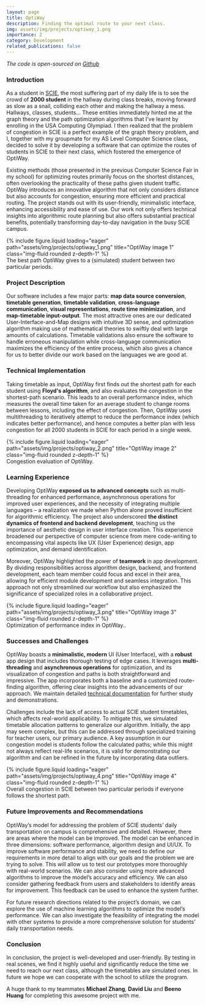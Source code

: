 ```yaml
---
layout: page
title: OptiWay
description: Finding the optimal route to your next class.
img: assets/img/projects/optiway_1.png
importance: 2
category: Development
related_publications: false
---
```

*The code is open-sourced on [Github](https://github.com/micfong-z/OptiWay)*

### Introduction

As a student in [SCIE](https://scie.com.cn), the most suffering part of my daily life is to see the crowd of **2000 student** in the hallway during class breaks, moving forward as slow as a snail, colliding each other and making the hallway a mess. Hallways, classes, students... These entities immediately hinted me at the graph theory and the path optimization algorithms that I've learnt by enrolling in the USA Computing Olympiad. I then realized that the problem of congestion in SCIE is a perfect example of the graph theory problem, and I, together with my groupmate for my AS Level Computer Science class, decided to solve it by developing a software that can optimize the routes of students in SCIE to their next class, which fostered the emergence of OptiWay.

Existing methods (those presented in the previous Computer Science Fair in my school) for optimizing routes primarily focus on the shortest distances, often overlooking the practicality of these paths given student traffic. OptiWay introduces an innovative algorithm that not only considers distance but also accounts for congestion, ensuring more efficient and practical routing. The project stands out with its user-friendly, minimalistic interface, enhancing accessibility and ease of use. Our work not only offers technical insights into algorithmic route planning but also offers substantial practical benefits, potentially transforming day-to-day navigation in the busy SCIE campus.

<div class="row">
    <div class="col-sm mt-3 mt-md-0">
        {% include figure.liquid loading="eager" path="assets/img/projects/optiway_1.png" title="OptiWay image 1" class="img-fluid rounded z-depth-1" %}
    </div>
</div>
<div class="caption">
    The best path OptiWay gives to a (simulated) student between two particular periods.
</div>

### Project Description

Our software includes a few major parts: **map data source conversion**, **timetable generation**, **timetable validation**, **cross-language communication**, **visual representations**, **route time minimization**, and **map-timetable input-output**. The most attractive ones are our dedicated User-Interface-and-Map designs with intuitive 3D sense, and optimization algorithm making use of mathematical theories to swiftly deal with large amounts of calculations. Timetable validations also ensure the software to handle erroneous manipulation while cross-language communication maximizes the efficiency of the entire process, which also gives a chance for us to better divide our work based on the languages we are good at. 


### Technical Implementation

Taking timetable as input, OptiWay first finds out the shortest path for each student using **Floyd's algorithm**, and also evaluates the congestion in the shortest-path scenario. This leads to an overall performance index, which measures the overall time taken for an average student to change rooms between lessons, including the effect of congestion. Then, OptiWay uses multithreading to iteratively attempt to reduce the performance index (which indicates better performance), and hence computes a better plan with less congestion for all 2000 students in SCIE for each period in a single week. 

<div class="row">
    <div class="col-sm mt-3 mt-md-0">
        {% include figure.liquid loading="eager" path="assets/img/projects/optiway_2.png" title="OptiWay image 2" class="img-fluid rounded z-depth-1" %}
    </div>
</div>
<div class="caption">
    Congestion evaluation of OptiWay.
</div>

### Learning Experience

Developing OptiWay **exposed us to advanced concepts** such as multi-threading for enhanced performance, asynchronous operations for improved user experiences, and the necessity of integrating multiple languages – a realization we made when Python alone proved insufficient for algorithmic efficiency. The project also underscored **the distinct dynamics of frontend and backend development**, teaching us the importance of aesthetic design in user interface creation. This experience broadened our perspective of computer science from mere code-writing to encompassing vital aspects like UX (User Experience) design, app optimization, and demand identification. 

Moreover, OptiWay highlighted the power of **teamwork** in app development. By dividing responsibilities across algorithm design, backend, and frontend development, each team member could focus and excel in their area, allowing for efficient module development and seamless integration. This approach not only streamlined our workflow but also emphasized the significance of specialized roles in a collaborative project. 

<div class="row">
    <div class="col-sm mt-3 mt-md-0">
        {% include figure.liquid loading="eager" path="assets/img/projects/optiway_3.png" title="OptiWay image 3" class="img-fluid rounded z-depth-1" %}
    </div>
</div>
<div class="caption">
    Optimization of performance index in OptiWay..
</div>

### Successes and Challenges

OptiWay boasts a **minimalistic, modern** UI (User Interface), with a **robust** app design that includes thorough testing of edge cases. It leverages **multi-threading** and **asynchronous operations** for optimization, and its visualization of congestion and paths is both straightforward and impressive. The app incorporates both a baseline and a customized route-finding algorithm, offering clear insights into the advancements of our approach. We maintain detailed [technical documentation](https://github.com/micfong-z/OptiWay/blob/main/TECHNICAL_NOTES.md) for further study and demonstrations. 

Challenges include the lack of access to actual SCIE student timetables, which affects real-world applicability. To mitigate this, we simulated timetable allocation patterns to generalize our algorithm. Initially, the app may seem complex, but this can be addressed through specialized training for teacher users, our primary audience. A key assumption in our congestion model is students follow the calculated paths; while this might not always reflect real-life scenarios, it is valid for demonstrating our algorithm and can be refined in the future by incorporating data outliers. 

<div class="row">
    <div class="col-sm mt-3 mt-md-0">
        {% include figure.liquid loading="eager" path="assets/img/projects/optiway_4.png" title="OptiWay image 4" class="img-fluid rounded z-depth-1" %}
    </div>
</div>
<div class="caption">
    Overall congestion in SCIE between two particular periods if everyone follows the shortest path.
</div>

### Future Improvements and Recommendations

OptiWay’s model for addressing the problem of SCIE students’ daily transportation on campus is comprehensive and detailed. However, there are areas where the model can be improved. The model can be enhanced in three dimensions: software performance, algorithm design and UI/UX. To improve software performance and stability, we need to define our requirements in more detail to align with our goals and the problem we are trying to solve. This will allow us to test our prototypes more thoroughly with real-world scenarios. We can also consider using more advanced algorithms to improve the model’s accuracy and efficiency. We can also consider gathering feedback from users and stakeholders to identify areas for improvement. This feedback can be used to enhance the system further. 

For future research directions related to the project’s domain, we can explore the use of machine learning algorithms to optimize the model’s performance. We can also investigate the feasibility of integrating the model with other systems to provide a more comprehensive solution for students’ daily transportation needs.

### Conclusion

In conclusion, the project is well-developed and user-friendly. By testing in real scenes, we find it highly useful and significantly reduce the time we need to reach our next class, although the timetables are simulated ones. In future we hope we can cooperate with the school to utilize the program.

A huge thank to my teammates **Michael Zhang**, **David Liu** and **Beeno Huang** for completing this awesome project with me.